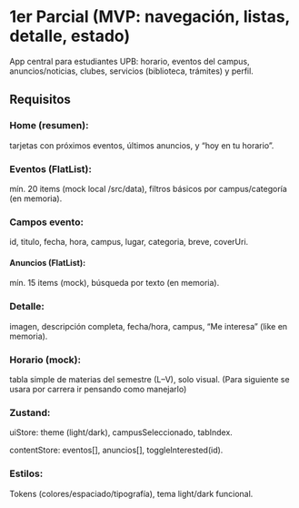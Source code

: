 # 1er Parcial (MVP: navegación, listas, detalle, estado)
App central para estudiantes UPB: horario, eventos del campus, anuncios/noticias, clubes, servicios (biblioteca, trámites) y perfil.

## Requisitos 
### Home (resumen): 
tarjetas con próximos eventos, últimos anuncios, y “hoy en tu horario”.

### Eventos (FlatList): 
mín. 20 items (mock local /src/data), filtros básicos por campus/categoría (en memoria).
### Campos evento: 
id, titulo, fecha, hora, campus, lugar, categoria, breve, coverUri.

#### Anuncios (FlatList): 
mín. 15 items (mock), búsqueda por texto (en memoria).

### Detalle: 
imagen, descripción completa, fecha/hora, campus, “Me interesa” (like en memoria).

### Horario (mock): 
tabla simple de materias del semestre (L–V), solo visual. (Para siguiente se usara por carrera ir pensando como manejarlo)

### Zustand:

uiStore: theme (light/dark), campusSeleccionado, tabIndex.

contentStore: eventos[], anuncios[], toggleInterested(id).

### Estilos:

Tokens (colores/espaciado/tipografía), tema light/dark funcional.

